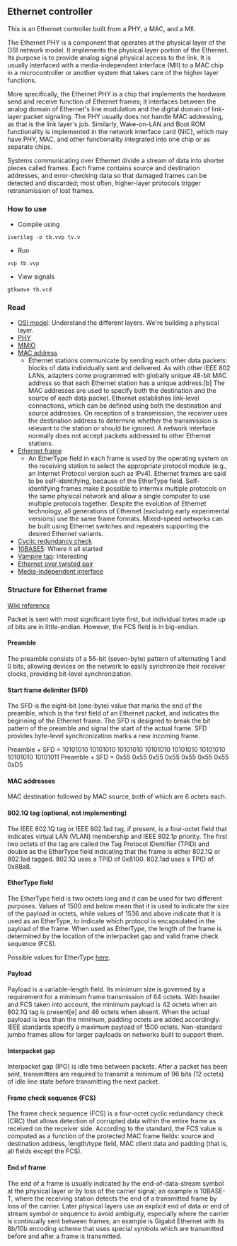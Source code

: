 ## Ethernet controller

This is an Ethernet controller built from a PHY, a MAC, and a MII.

The Ethernet PHY is a component that operates at the physical layer of the OSI network model. 
It implements the physical layer portion of the Ethernet. Its purpose is to provide analog signal 
physical access to the link. It is usually interfaced with a media-independent interface (MII) to a 
MAC chip in a microcontroller or another system that takes care of the higher layer functions.

More specifically, the Ethernet PHY is a chip that implements the hardware send and receive function 
of Ethernet frames; it interfaces between the analog domain of Ethernet's line modulation and the 
digital domain of link-layer packet signaling. The PHY usually does not handle MAC addressing, 
as that is the link layer's job. Similarly, Wake-on-LAN and Boot ROM functionality is implemented 
in the network interface card (NIC), which may have PHY, MAC, and other functionality integrated 
into one chip or as separate chips.

Systems communicating over Ethernet divide a stream of data into shorter pieces called frames. 
Each frame contains source and destination addresses, and error-checking data so that damaged frames 
can be detected and discarded; most often, higher-layer protocols trigger retransmission of lost frames.

### How to use
- Compile using
```
iverilog -o tb.vvp tv.v
```
- Run
```
vvp tb.vvp
```
- View signals
```
gtkwave tb.vcd
```

### Read

- [OSI model](https://en.wikipedia.org/wiki/OSI_model): Understand the different layers. We're building a physical layer.
- [PHY](https://en.wikipedia.org/wiki/Physical_layer#PHY)
- [MMIO](https://en.wikipedia.org/wiki/Memory-mapped_I/O)
- [MAC address](https://en.wikipedia.org/wiki/MAC_address)
    - Ethernet stations communicate by sending each other data packets: blocks of data individually 
    sent and delivered. As with other IEEE 802 LANs, adapters come programmed with globally unique 
    48-bit MAC address so that each Ethernet station has a unique address.[b] The MAC addresses are 
    used to specify both the destination and the source of each data packet. Ethernet establishes 
    link-level connections, which can be defined using both the destination and source addresses. 
    On reception of a transmission, the receiver uses the destination address to determine whether 
    the transmission is relevant to the station or should be ignored. A network interface normally 
    does not accept packets addressed to other Ethernet stations.
- [Ethernet frame](https://en.wikipedia.org/wiki/Ethernet_frame)
    - An EtherType field in each frame is used by the operating system on the receiving station to 
    select the appropriate protocol module (e.g., an Internet Protocol version such as IPv4). Ethernet 
    frames are said to be self-identifying, because of the EtherType field. Self-identifying frames 
    make it possible to intermix multiple protocols on the same physical network and allow a single 
    computer to use multiple protocols together. Despite the evolution of Ethernet technology, all 
    generations of Ethernet (excluding early experimental versions) use the same frame formats. 
    Mixed-speed networks can be built using Ethernet switches and repeaters supporting the desired 
    Ethernet variants.
- [Cyclic redundancy check](https://en.wikipedia.org/wiki/Cyclic_redundancy_check)
- [10BASE5](https://en.wikipedia.org/wiki/10BASE5): Where it all started
- [Vampire tap](https://en.wikipedia.org/wiki/Vampire_tap): Interesting
- [Ethernet over twisted pair](https://en.wikipedia.org/wiki/Ethernet_over_twisted_pair)
- [Media-independent interface](https://en.wikipedia.org/wiki/Media-independent_interface)


### Structure for Ethernet frame

[Wiki reference](https://en.wikipedia.org/wiki/Ethernet_frame#Structure)

Packet is sent with most significant byte first, but individual bytes made up of bits are in 
little-endian. However, the FCS field is in big-endian.


#### Preamble
The preamble consists of a 56-bit (seven-byte) pattern of alternating 1 and 0 bits, allowing devices 
on the network to easily synchronize their receiver clocks, providing bit-level synchronization.

#### Start frame delimiter (SFD)
The SFD is the eight-bit (one-byte) value that marks the end of the preamble, which is the first field 
of an Ethernet packet, and indicates the beginning of the Ethernet frame. The SFD is designed to 
break the bit pattern of the preamble and signal the start of the actual frame. SFD provides byte-level 
synchronization marks a new incoming frame.

Preamble + SFD = 10101010 10101010 10101010 10101010 10101010 10101010 10101010 10101011
Preamble + SFD = 0x55 0x55 0x55 0x55 0x55 0x55 0x55 0xD5

#### MAC addresses
MAC destination followed by MAC source, both of which are 6 octets each.

#### 802.1Q tag (optional, not implementing)
The IEEE 802.1Q tag or IEEE 802.1ad tag, if present, is a four-octet field that indicates virtual 
LAN (VLAN) membership and IEEE 802.1p priority. The first two octets of the tag are called the Tag 
Protocol IDentifier (TPID) and double as the EtherType field indicating that the frame is either 
802.1Q or 802.1ad tagged. 802.1Q uses a TPID of 0x8100. 802.1ad uses a TPID of 0x88a8.

#### EtherType field
The EtherType field is two octets long and it can be used for two different purposes. Values of 1500 
and below mean that it is used to indicate the size of the payload in octets, while values of 1536 
and above indicate that it is used as an EtherType, to indicate which protocol is encapsulated in 
the payload of the frame. When used as EtherType, the length of the frame is determined by the 
location of the interpacket gap and valid frame check sequence (FCS).

Possible values for EtherType [here](https://en.wikipedia.org/wiki/Ethernet_frame#Types).

#### Payload
Payload is a variable-length field. Its minimum size is governed by a requirement for a minimum 
frame transmission of 64 octets. With header and FCS taken into account, the minimum payload is 42 
octets when an 802.1Q tag is present[e] and 46 octets when absent. When the actual payload is less 
than the minimum, padding octets are added accordingly. IEEE standards specify a maximum payload of 
1500 octets. Non-standard jumbo frames allow for larger payloads on networks built to support them.

#### Interpacket gap
Interpacket gap (IPG) is idle time between packets. After a packet has been sent, transmitters are 
required to transmit a minimum of 96 bits (12 octets) of idle line state before transmitting the next packet.

#### Frame check sequence (FCS)
The frame check sequence (FCS) is a four-octet cyclic redundancy check (CRC) that allows detection 
of corrupted data within the entire frame as received on the receiver side. According to the standard, 
the FCS value is computed as a function of the protected MAC frame fields: source and destination 
address, length/type field, MAC client data and padding (that is, all fields except the FCS).

#### End of frame
The end of a frame is usually indicated by the end-of-data-stream symbol at the physical layer or 
by loss of the carrier signal; an example is 10BASE-T, where the receiving station detects the end 
of a transmitted frame by loss of the carrier. Later physical layers use an explicit end of data or 
end of stream symbol or sequence to avoid ambiguity, especially where the carrier is continually sent 
between frames; an example is Gigabit Ethernet with its 8b/10b encoding scheme that uses special 
symbols which are transmitted before and after a frame is transmitted.
